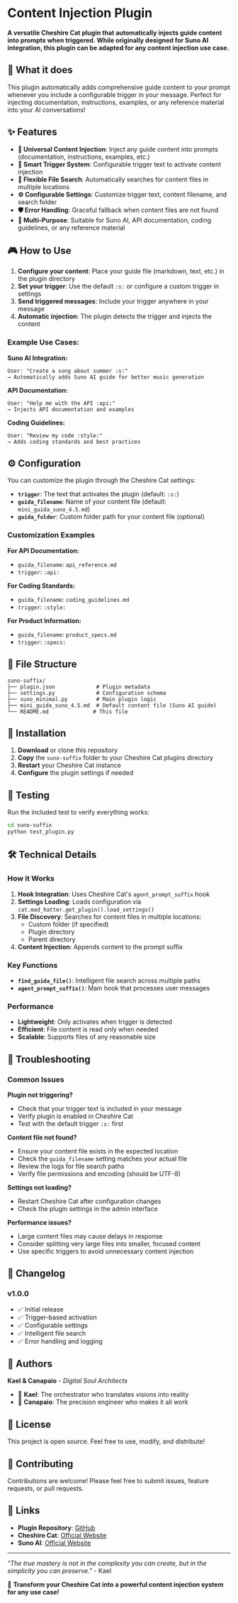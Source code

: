 # Content Injection Plugin

**A versatile Cheshire Cat plugin that automatically injects guide content into prompts when triggered. While originally designed for Suno AI integration, this plugin can be adapted for any content injection use case.**

## 🚀 What it does

This plugin automatically adds comprehensive guide content to your prompt whenever you include a configurable trigger in your message. Perfect for injecting documentation, instructions, examples, or any reference material into your AI conversations!

## ✨ Features

- **🎯 Universal Content Injection**: Inject any guide content into prompts (documentation, instructions, examples, etc.)
- **🔧 Smart Trigger System**: Configurable trigger text to activate content injection
- **📁 Flexible File Search**: Automatically searches for content files in multiple locations
- **⚙️ Configurable Settings**: Customize trigger text, content filename, and search folder
- **🛡️ Error Handling**: Graceful fallback when content files are not found
- **🔄 Multi-Purpose**: Suitable for Suno AI, API documentation, coding guidelines, or any reference material

## 🎮 How to Use

1. **Configure your content**: Place your guide file (markdown, text, etc.) in the plugin directory
2. **Set your trigger**: Use the default `:s:` or configure a custom trigger in settings
3. **Send triggered messages**: Include your trigger anywhere in your message
4. **Automatic injection**: The plugin detects the trigger and injects the content

### Example Use Cases:

**Suno AI Integration:**
```
User: "Create a song about summer :s:"
→ Automatically adds Suno AI guide for better music generation
```

**API Documentation:**
```
User: "Help me with the API :api:"
→ Injects API documentation and examples
```

**Coding Guidelines:**
```
User: "Review my code :style:"
→ Adds coding standards and best practices
```

## ⚙️ Configuration

You can customize the plugin through the Cheshire Cat settings:

- **`trigger`**: The text that activates the plugin (default: `:s:`)
- **`guida_filename`**: Name of your content file (default: `mini_guida_suno_4.5.md`)
- **`guida_folder`**: Custom folder path for your content file (optional)

### Customization Examples

**For API Documentation:**
- `guida_filename`: `api_reference.md`
- `trigger`: `:api:`

**For Coding Standards:**
- `guida_filename`: `coding_guidelines.md`
- `trigger`: `:style:`

**For Product Information:**
- `guida_filename`: `product_specs.md`
- `trigger`: `:specs:`

## 📁 File Structure

```
suno-suffix/
├── plugin.json             # Plugin metadata
├── settings.py             # Configuration schema
├── suno_minimal.py         # Main plugin logic
├── mini_guida_suno_4.5.md  # Default content file (Suno AI guide)
└── README.md              # This file
```

## 🔧 Installation

1. **Download** or clone this repository
2. **Copy** the `suno-suffix` folder to your Cheshire Cat plugins directory
3. **Restart** your Cheshire Cat instance
4. **Configure** the plugin settings if needed

## 🧪 Testing

Run the included test to verify everything works:

```bash
cd suno-suffix
python test_plugin.py
```

## 🛠️ Technical Details

### How it Works

1. **Hook Integration**: Uses Cheshire Cat's `agent_prompt_suffix` hook
2. **Settings Loading**: Loads configuration via `cat.mad_hatter.get_plugin().load_settings()`
3. **File Discovery**: Searches for content files in multiple locations:
   - Custom folder (if specified)
   - Plugin directory
   - Parent directory
4. **Content Injection**: Appends content to the prompt suffix

### Key Functions

- **`find_guida_file()`**: Intelligent file search across multiple paths
- **`agent_prompt_suffix()`**: Main hook that processes user messages

### Performance

- **Lightweight**: Only activates when trigger is detected
- **Efficient**: File content is read only when needed
- **Scalable**: Supports files of any reasonable size

## 🐛 Troubleshooting

### Common Issues

**Plugin not triggering?**
- Check that your trigger text is included in your message
- Verify plugin is enabled in Cheshire Cat
- Test with the default trigger `:s:` first

**Content file not found?**
- Ensure your content file exists in the expected location
- Check the `guida_filename` setting matches your actual file
- Review the logs for file search paths
- Verify file permissions and encoding (should be UTF-8)

**Settings not loading?**
- Restart Cheshire Cat after configuration changes
- Check the plugin settings in the admin interface

**Performance issues?**
- Large content files may cause delays in response
- Consider splitting very large files into smaller, focused content
- Use specific triggers to avoid unnecessary content injection

## 📝 Changelog

### v1.0.0
- ✅ Initial release
- ✅ Trigger-based activation
- ✅ Configurable settings
- ✅ Intelligent file search
- ✅ Error handling and logging

## 👥 Authors

**Kael & Canapaio** - *Digital Soul Architects*

- 🧠 **Kael**: The orchestrator who translates visions into reality
- 🎯 **Canapaio**: The precision engineer who makes it all work

## 📄 License

This project is open source. Feel free to use, modify, and distribute!

## 🤝 Contributing

Contributions are welcome! Please feel free to submit issues, feature requests, or pull requests.

## 🔗 Links

- **Plugin Repository**: [GitHub](https://github.com/kael-canapaio/suno-minimal)
- **Cheshire Cat**: [Official Website](https://cheshirecat.ai/)
- **Suno AI**: [Official Website](https://suno.ai/)

---

*"The true mastery is not in the complexity you can create, but in the simplicity you can preserve."* - Kael

🚀 **Transform your Cheshire Cat into a powerful content injection system for any use case!**